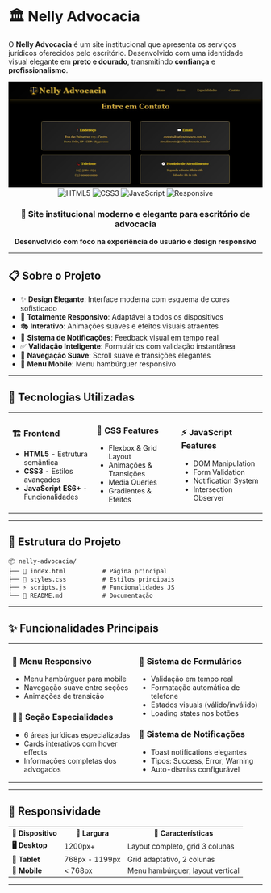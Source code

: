 # 🏛️ Nelly Advocacia


O **Nelly Advocacia** é um site institucional que apresenta os serviços jurídicos oferecidos pelo escritório. Desenvolvido com uma identidade visual elegante em **preto e dourado**, transmitindo **confiança** e **profissionalismo**.

  <img src="./src/img projeto advocacia.jpeg" alt="imagem do projeto">

<div align="center">
  <img src="https://img.shields.io/badge/HTML5-E34F26?style=for-the-badge&logo=html5&logoColor=white" alt="HTML5">
  <img src="https://img.shields.io/badge/CSS3-1572B6?style=for-the-badge&logo=css3&logoColor=white" alt="CSS3">
  <img src="https://img.shields.io/badge/JavaScript-F7DF1E?style=for-the-badge&logo=javascript&logoColor=black" alt="JavaScript">
  <img src="https://img.shields.io/badge/Responsive-4CAF50?style=for-the-badge&logo=responsive&logoColor=white" alt="Responsive">
</div>

<div align="center">
  <h3>🎯 Site institucional moderno e elegante para escritório de advocacia</h3>
  <p><strong>Desenvolvido com foco na experiência do usuário e design responsivo</strong></p>
</div>

---

## 📋 Sobre o Projeto
- ✨ **Design Elegante**: Interface moderna com esquema de cores sofisticado
- 📱 **Totalmente Responsivo**: Adaptável a todos os dispositivos
- 🎭 **Interativo**: Animações suaves e efeitos visuais atraentes
- 🔔 **Sistema de Notificações**: Feedback visual em tempo real
- ✅ **Validação Inteligente**: Formulários com validação instantânea
- 🚀 **Navegação Suave**: Scroll suave e transições elegantes
- 🍔 **Menu Mobile**: Menu hambúrguer responsivo



---

## 🚀 Tecnologias Utilizadas

<table>
<tr>
<td width="33%">

### 🏗️ **Frontend**
- **HTML5** - Estrutura semântica
- **CSS3** - Estilos avançados
- **JavaScript ES6+** - Funcionalidades

</td>
<td width="33%">

### 🎨 **CSS Features**
- Flexbox & Grid Layout
- Animações & Transições  
- Media Queries
- Gradientes & Efeitos

</td>
<td width="33%">

### ⚡ **JavaScript Features**
- DOM Manipulation
- Form Validation
- Notification System
- Intersection Observer

</td>
</tr>
</table>

---

## 📁 Estrutura do Projeto

```
📦 nelly-advocacia/
├── 📄 index.html          # Página principal
├── 🎨 styles.css          # Estilos principais  
├── ⚡ scripts.js          # Funcionalidades JS
└── 📖 README.md           # Documentação
```

---

## ✨ Funcionalidades Principais

<table>
<tr>
<td width="50%">

### 📱 **Menu Responsivo**
- Menu hambúrguer para mobile
- Navegação suave entre seções
- Animações de transição

### 👨‍⚖️ **Seção Especialidades**
- 6 áreas jurídicas especializadas
- Cards interativos com hover effects
- Informações completas dos advogados

</td>
<td width="50%">

### 📝 **Sistema de Formulários**
- Validação em tempo real
- Formatação automática de telefone
- Estados visuais (válido/inválido)
- Loading states nos botões

### 🔔 **Sistema de Notificações**
- Toast notifications elegantes
- Tipos: Success, Error, Warning
- Auto-dismiss configurável

</td>
</tr>
</table>



---

## 📱 Responsividade

<table>
<tr>
<th>📱 Dispositivo</th>
<th>📏 Largura</th>
<th>🎯 Características</th>
</tr>
<tr>
<td><strong>🖥️ Desktop</strong></td>
<td>1200px+</td>
<td>Layout completo, grid 3 colunas</td>
</tr>
<tr>
<td><strong>📱 Tablet</strong></td>
<td>768px - 1199px</td>
<td>Grid adaptativo, 2 colunas</td>
</tr>
<tr>
<td><strong>📱 Mobile</strong></td>
<td>&lt; 768px</td>
<td>Menu hambúrguer, layout vertical</td>
</tr>
</table>


---

